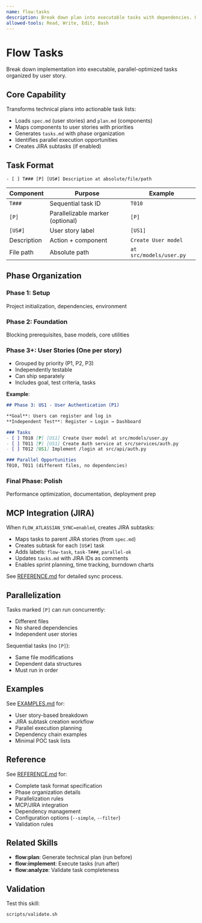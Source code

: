 ```yaml
---
name: flow:tasks
description: Break down plan into executable tasks with dependencies. Use when 1) Technical plan complete and ready for implementation, 2) Need structured task list with priorities, 3) Identifying parallel work opportunities, 4) Creating JIRA subtasks, 5) Organizing work by user stories for incremental delivery. Generates tasks.md with T### IDs and [P] parallelization markers.
allowed-tools: Read, Write, Edit, Bash
---
```


# Flow Tasks

Break down implementation into executable, parallel-optimized tasks organized by user story.

## Core Capability

Transforms technical plans into actionable task lists:
- Loads `spec.md` (user stories) and `plan.md` (components)
- Maps components to user stories with priorities
- Generates `tasks.md` with phase organization
- Identifies parallel execution opportunities
- Creates JIRA subtasks (if enabled)

## Task Format

```
- [ ] T### [P] [US#] Description at absolute/file/path
```

| Component | Purpose | Example |
|-----------|---------|---------|
| `T###` | Sequential task ID | `T010` |
| `[P]` | Parallelizable marker (optional) | `[P]` |
| `[US#]` | User story label | `[US1]` |
| Description | Action + component | `Create User model` |
| File path | Absolute path | `at src/models/user.py` |

## Phase Organization

### Phase 1: Setup
Project initialization, dependencies, environment

### Phase 2: Foundation
Blocking prerequisites, base models, core utilities

### Phase 3+: User Stories (One per story)
- Grouped by priority (P1, P2, P3)
- Independently testable
- Can ship separately
- Includes goal, test criteria, tasks

**Example**:
```markdown
## Phase 3: US1 - User Authentication (P1)

**Goal**: Users can register and log in
**Independent Test**: Register → Login → Dashboard

### Tasks
- [ ] T010 [P] [US1] Create User model at src/models/user.py
- [ ] T011 [P] [US1] Create Auth service at src/services/auth.py
- [ ] T012 [US1] Implement /login at src/api/auth.py

### Parallel Opportunities
T010, T011 (different files, no dependencies)
```

### Final Phase: Polish
Performance optimization, documentation, deployment prep

## MCP Integration (JIRA)

When `FLOW_ATLASSIAN_SYNC=enabled`, creates JIRA subtasks:
- Maps tasks to parent JIRA stories (from `spec.md`)
- Creates subtask for each `[US#]` task
- Adds labels: `flow-task`, `task-T###`, `parallel-ok`
- Updates `tasks.md` with JIRA IDs as comments
- Enables sprint planning, time tracking, burndown charts

See [REFERENCE.md](./REFERENCE.md#mcp-integration-jira-subtasks) for detailed sync process.

## Parallelization

Tasks marked `[P]` can run concurrently:
- Different files
- No shared dependencies
- Independent user stories

Sequential tasks (no `[P]`):
- Same file modifications
- Dependent data structures
- Must run in order

## Examples

See [EXAMPLES.md](./EXAMPLES.md) for:
- User story-based breakdown
- JIRA subtask creation workflow
- Parallel execution planning
- Dependency chain examples
- Minimal POC task lists

## Reference

See [REFERENCE.md](./REFERENCE.md) for:
- Complete task format specification
- Phase organization details
- Parallelization rules
- MCP/JIRA integration
- Dependency management
- Configuration options (`--simple`, `--filter`)
- Validation rules

## Related Skills

- **flow:plan**: Generate technical plan (run before)
- **flow:implement**: Execute tasks (run after)
- **flow:analyze**: Validate task completeness

## Validation

Test this skill:
```bash
scripts/validate.sh
```
